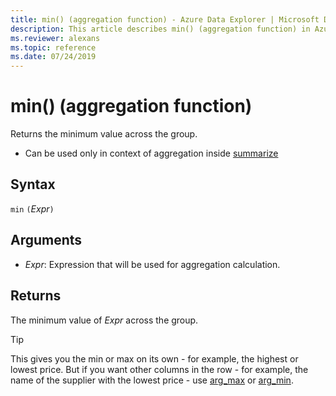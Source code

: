 ```yaml
---
title: min() (aggregation function) - Azure Data Explorer | Microsoft Docs
description: This article describes min() (aggregation function) in Azure Data Explorer.
ms.reviewer: alexans
ms.topic: reference
ms.date: 07/24/2019
---
```

# min() (aggregation function)

Returns the minimum value across the group. 

* Can be used only in context of aggregation inside [summarize](summarizeoperator.md)

## Syntax

`min` `(`*Expr*`)`

## Arguments

* *Expr*: Expression that will be used for aggregation calculation. 

## Returns

The minimum value of *Expr* across the group.
 
> [!TIP]
> This gives you the min or max on its own - for example, the highest or lowest price. 
> But if you want other columns in the row - for example, the name of the supplier with the lowest 
> price - use [arg_max](arg-max-aggfunction.md) or [arg_min](arg-min-aggfunction.md).